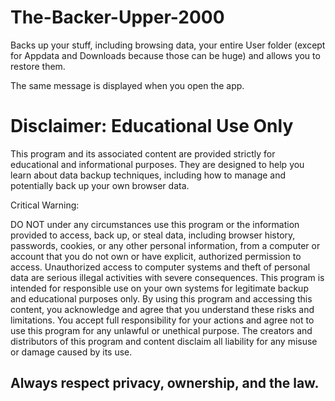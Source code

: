 # The-Backer-Upper-2000
Backs up your stuff, including browsing data, your entire User folder (except for Appdata and Downloads because those can be huge) and allows you to restore them.

The same message is displayed when you open the app.

# Disclaimer: Educational Use Only

This program and its associated content are provided strictly for educational and informational purposes. They are designed to help you learn about data backup techniques, including how to manage and potentially back up your own browser data.

Critical Warning:

DO NOT under any circumstances use this program or the information provided to access, back up, or steal data, including browser history, passwords, cookies, or any other personal information, from a computer or account that you do not own or have explicit, authorized permission to access.
Unauthorized access to computer systems and theft of personal data are serious illegal activities with severe consequences.
This program is intended for responsible use on your own systems for legitimate backup and educational purposes only.
By using this program and accessing this content, you acknowledge and agree that you understand these risks and limitations. You accept full responsibility for your actions and agree not to use this program for any unlawful or unethical purpose. The creators and distributors of this program and content disclaim all liability for any misuse or damage caused by its use.

## Always respect privacy, ownership, and the law.
